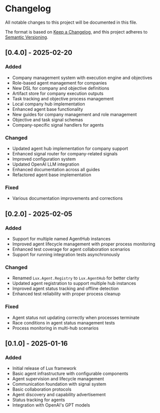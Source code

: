 # Changelog

All notable changes to this project will be documented in this file.

The format is based on [Keep a Changelog](https://keepachangelog.com/en/1.0.0/),
and this project adheres to [Semantic Versioning](https://semver.org/spec/v2.0.0.html).

## [0.4.0] - 2025-02-20

### Added
- Company management system with execution engine and objectives
- Role-based agent management for companies
- New DSL for company and objective definitions
- Artifact store for company execution outputs
- Task tracking and objective process management
- Local company hub implementation
- Enhanced agent base functionality
- New guides for company management and role management
- Objective and task signal schemas
- Company-specific signal handlers for agents

### Changed
- Updated agent hub implementation for company support
- Enhanced signal router for company-related signals
- Improved configuration system
- Updated OpenAI LLM integration
- Enhanced documentation across all guides
- Refactored agent base implementation

### Fixed
- Various documentation improvements and corrections

## [0.2.0] - 2025-02-05

### Added
- Support for multiple named AgentHub instances
- Improved agent lifecycle management with proper process monitoring
- Enhanced test coverage for agent collaboration scenarios
- Support for running integration tests asynchronously

### Changed
- Renamed `Lux.Agent.Registry` to `Lux.AgentHub` for better clarity
- Updated agent registration to support multiple hub instances
- Improved agent status tracking and offline detection
- Enhanced test reliability with proper process cleanup

### Fixed
- Agent status not updating correctly when processes terminate
- Race conditions in agent status management tests
- Process monitoring in multi-hub scenarios

## [0.1.0] - 2025-01-16

### Added
- Initial release of Lux framework
- Basic agent infrastructure with configurable components
- Agent supervision and lifecycle management
- Communication foundation with signal system
- Basic collaboration protocols
- Agent discovery and capability advertisement
- Status tracking for agents
- Integration with OpenAI's GPT models 